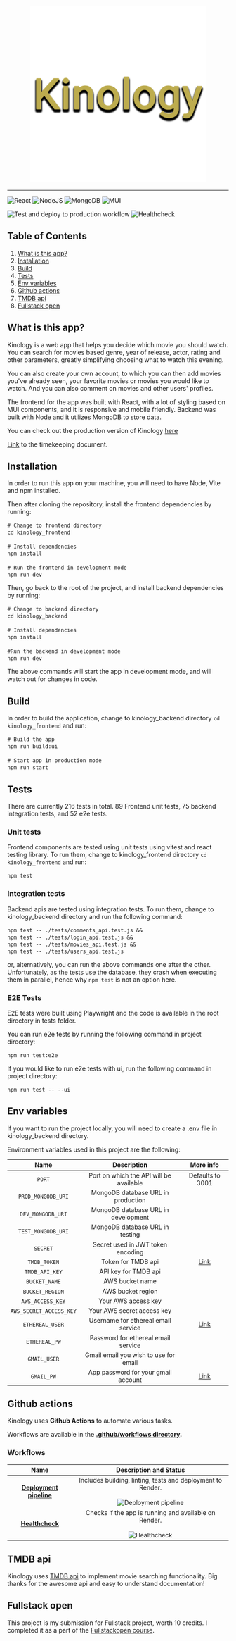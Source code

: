 <p align="center">
  <img src="https://github.com/timmchi/kinology-movie-app/blob/main/assets/kinology-logo.png" width="400" alt="logo"/>
</p>

---

![React](https://img.shields.io/badge/react-%2320232a.svg?style=for-the-badge&logo=react&logoColor=%2361DAFB)
![NodeJS](https://img.shields.io/badge/node.js-6DA55F?style=for-the-badge&logo=node.js&logoColor=white)
![MongoDB](https://img.shields.io/badge/MongoDB-%234ea94b.svg?style=for-the-badge&logo=mongodb&logoColor=white)
![MUI](https://img.shields.io/badge/MUI-%230081CB.svg?style=for-the-badge&logo=mui&logoColor=white)

![Test and deploy to production workflow](https://github.com/timmchi/kinology-movie-app/actions/workflows/pipeline.yml/badge.svg)
![Healthcheck](https://github.com/timmchi/kinology-movie-app/actions/workflows/healthcheck.yml/badge.svg)

## Table of Contents

1. [What is this app?](#what-is-this-app)
2. [Installation](#installation)
3. [Build](#build)
4. [Tests](#tests)
5. [Env variables](#env-variables)
6. [Github actions](#github-actions)
7. [TMDB api](#tmdb)
8. [Fullstack open](#fso)

## <a name="what-is-this-app">What is this app?</a>

Kinology is a web app that helps you decide which movie you should watch. You can search for movies based genre, year of release, actor, rating and other parameters, greatly simplifying choosing what to watch this evening.

You can also create your own account, to which you can then add movies you've already seen, your favorite movies or movies you would like to watch. And you can also comment on movies and other users' profiles.

The frontend for the app was built with React, with a lot of styling based on MUI components, and it is responsive and mobile friendly. Backend was built with Node and it utilizes MongoDB to store data.

You can check out the production version of Kinology [here](https://kinology-movie-app.onrender.com/)

[Link](https://github.com/timmchi/kinology-movie-app/blob/main/timekeeping.md) to the timekeeping document.

## <a name="installation">Installation</a>

In order to run this app on your machine, you will need to have Node, Vite and npm installed.

Then after cloning the repository, install the frontend dependencies by running:

```
# Change to frontend directory
cd kinology_frontend

# Install dependencies
npm install

# Run the frontend in development mode
npm run dev
```

Then, go back to the root of the project, and install backend dependencies by running:

```
# Change to backend directory
cd kinology_backend

# Install dependencies
npm install

#Run the backend in development mode
npm run dev
```

The above commands will start the app in development mode, and will watch out for changes in code.

## <a name="build">Build</a>

In order to build the application, change to kinology_backend directory `cd kinology_frontend` and run:

```
# Build the app
npm run build:ui

# Start app in production mode
npm run start
```

## <a name="tests">Tests</a>

There are currently 216 tests in total. 89 Frontend unit tests, 75 backend integration tests, and 52 e2e tests.

### Unit tests

Frontend components are tested using unit tests using vitest and react testing library. To run them, change to kinology_frontend directory `cd kinology_frontend` and run:

```
npm test
```

### Integration tests

Backend apis are tested using integration tests. To run them, change to kinology_backend directory and run the following command:

```
npm test -- ./tests/comments_api.test.js &&
npm test -- ./tests/login_api.test.js &&
npm test -- ./tests/movies_api.test.js &&
npm test -- ./tests/users_api.test.js
```

or, alternatively, you can run the above commands one after the other. Unfortunately, as the tests use the database, they crash when executing them in parallel, hence why `npm test` is not an option here.

### E2E Tests

E2E tests were built using Playwright and the code is available in the root directory in tests folder.

You can run e2e tests by running the following command in project directory:

```
npm run test:e2e
```

If you would like to run e2e tests with ui, run the following command in project directory:

```
npm run test -- --ui
```

## <a name="env-variables">Env variables</a>

If you want to run the project locally, you will need to create a .env file in kinology_backend directory.

Environment variables used in this project are the following:

|          Name           |               Description               |                            More info                            |
| :---------------------: | :-------------------------------------: | :-------------------------------------------------------------: |
|         `PORT`          | Port on which the API will be available |                        Defaults to 3001                         |
|   `PROD_MONGODB_URI`    |   MongoDB database URL in production    |                                                                 |
|    `DEV_MONGODB_URI`    |   MongoDB database URL in development   |                                                                 |
|   `TEST_MONGODB_URI`    |     MongoDB database URL in testing     |                                                                 |
|        `SECRET`         |    Secret used in JWT token encoding    |                                                                 |
|      `TMDB_TOKEN`       |           Token for TMDB api            |  [Link](https://developer.themoviedb.org/docs/getting-started)  |
|     `TMDB_API_KEY`      |          API key for TMDB api           |                                                                 |
|      `BUCKET_NAME`      |             AWS bucket name             |                                                                 |
|     `BUCKET_REGION`     |            AWS bucket region            |                                                                 |
|    `AWS_ACCESS_KEY`     |           Your AWS access key           |                                                                 |
| `AWS_SECRET_ACCESS_KEY` |       Your AWS secret access key        |                                                                 |
|     `ETHEREAL_USER`     |   Username for ethereal email service   |                 [Link](https://ethereal.email/)                 |
|      `ETHEREAL_PW`      |   Password for ethereal email service   |                                                                 |
|      `GMAIL_USER`       |  Gmail email you wish to use for email  |                                                                 |
|       `GMAIL_PW`        |   App password for your gmail account   | [Link](https://support.google.com/accounts/answer/185833?hl=en) |

## <a name="github-actions">Github actions</a>

Kinology uses **Github Actions** to automate various tasks.

Workflows are available in the **[.github/workflows directory](https://github.com/timmchi/kinology-movie-app/tree/main/.github/workflows).**

### Workflows

|                                                       Name                                                        |                                                                               Description and Status                                                                                |
| :---------------------------------------------------------------------------------------------------------------: | :---------------------------------------------------------------------------------------------------------------------------------------------------------------------------------: |
| **[Deployment pipeline](https://github.com/timmchi/kinology-movie-app/tree/main/.github/workflows/pipeline.yml)** | Includes building, linting, tests and deployment to Render.</br></br>![Deployment pipeline](https://github.com/timmchi/kinology-movie-app/actions/workflows/pipeline.yml/badge.svg) |
|   **[Healthcheck](https://github.com/timmchi/kinology-movie-app/tree/main/.github/workflows/healthcheck.yml)**    |     Checks if the app is running and available on Render. </br></br> ![Healthcheck](https://github.com/timmchi/kinology-movie-app/actions/workflows/healthcheck.yml/badge.svg)      |

## <a name="tmdb">TMDB api</a>

Kinology uses [TMDB api](https://www.themoviedb.org) to implement movie searching functionality. Big thanks for the awesome api and easy to understand documentation!

## <a name="fso">Fullstack open</a>

This project is my submission for Fullstack project, worth 10 credits. I completed it as a part of the [Fullstackopen course](https://fullstackopen.com/en/).
